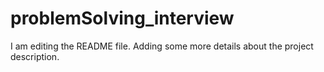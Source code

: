 # problemSolving_interview
I am editing the README file. Adding some more details about the project description.
